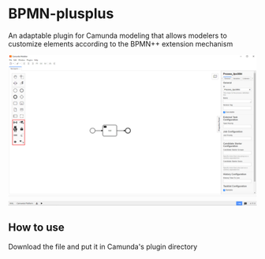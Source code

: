 # BPMN-plusplus
 An adaptable plugin for Camunda modeling that allows modelers to customize elements according to the BPMN++ extension mechanism

![image](https://github.com/HangyuCheng/BPMN-plusplus-plugin/blob/main/resources/result/BPMNplusplus-img.png)

## How to use
Download the file and put it in Camunda's plugin directory

